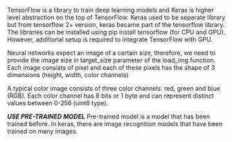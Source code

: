 TensorFlow is a library to train deep learning models and Keras is higher level abstraction on the top of TensorFlow. Keras used to be separate library but from tensorflow 2+ version, keras became part of the tensorflow library. The libraries can be installed using pip install tensorflow (for CPU and GPU). However, additional setup is required to integrate TensorFlow with GPU.

Neural networks expect an image of a certain size, therefore, we need to provide the image size in target_size parameter of the load_img function.
Each image consists of pixel and each of these pixels has the shape of 3 dimensions (height, width, color channels)

A typical color image consists of three color channels: red, green and blue (RGB). Each color channel has 8 bits or 1 byte and can represent distinct values between 0-256 (uint8 type).

***USE PRE-TRAINED MODEL*** 
Pre-trained model is a model that has been trained before. In keras, there are image recognition models that have been trained on many images. 